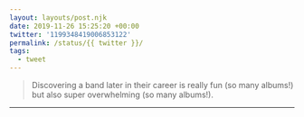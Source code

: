```yaml
---
layout: layouts/post.njk
date: 2019-11-26 15:25:20 +00:00
twitter: '1199348419006853122'
permalink: /status/{{ twitter }}/
tags: 
  - tweet
---
```


> Discovering a band later in their career is really fun (so many albums!) but also super overwhelming (so many albums!).

---
